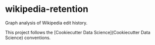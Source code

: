 wikipedia-retention
==============================

Graph analysis of Wikipedia edit history.

This project follows the [Cookiecutter Data Science](Cookiecutter Data Science) conventions.